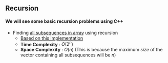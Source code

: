 ## Recursion
#### We will see some basic recursion problems using C++
* Finding [all subsequences in array](subsequence_rec.cpp) using recursion
    * [Based on this implementation](https://www.youtube.com/watch?v=AxNNVECce8c&list=PLgUwDviBIf0rGlzIn_7rsaR2FQ5e6ZOL9&index=6)
    * **Time Complexity** : $O(2^n)$
    * **Space Complexity** : $O(n)$ (This is because the maximum *size* of the vector containing all subsequences will be *n*) 
